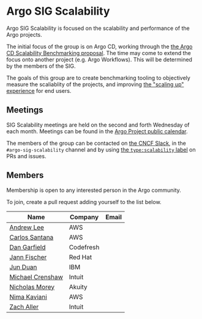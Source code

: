 # Argo SIG Scalability

Argo SIG Scalability is focused on the scalability and performance of the Argo projects.

The initial focus of the group is on Argo CD, working through the [the Argo CD Scalability Benchmarking proposal](https://github.com/argoproj/argo-cd/pull/12662). The time may come to extend the focus onto another project (e.g. Argo Workflows). This will be determined by the members of the SIG.

The goals of this group are to create benchmarking tooling to objectively measure the scaliablity of the projects, and improving [the "scaling up" experience](https://argo-cd.readthedocs.io/en/stable/operator-manual/high_availability/#scaling-up) for end users.

## Meetings
SIG Scalability meetings are held on the second and forth Wednesday of each month. Meetings can be found in the [Argo Project public calendar](https://calendar.google.com/calendar/embed?src=argoproj%40gmail.com).

The members of the group can be contacted on [the CNCF Slack](https://slack.cncf.io/), in the `#argo-sig-scalability` channel and by using [the `type:scalability` label](https://github.com/argoproj/argo-cd/pulls?q=is%3Apr+is%3Aopen+label%3Atype%3Ascalability) on PRs and issues.

## Members
Membership is open to any interested person in the Argo community.

To join, create a pull request adding yourself to the list below.

<!-- Alphanumeric order based on `Name` -->
| Name                                               | Company   | Email |
|----------------------------------------------------|-----------|-------|
| [Andrew Lee](https://github.com/andklee)            | AWS       |       |
| [Carlos Santana](https://github.com/csantanapr)     | AWS       |       |
| [Dan Garfield](https://github.com/todaywasawesome)  | Codefresh |       |
| [Jann Fischer](https://github.com/jannfis)          | Red Hat   |       |
| [Jun Duan](https://github.com/waltforme)            | IBM       |       |
| [Michael Crenshaw](https://github.com/crenshaw-dev) | Intuit    |       |
| [Nicholas Morey](https://github.com/morey-tech)     | Akuity    |       |
| [Nima Kaviani](https://github.com/nimakaviani)      | AWS       |       |
| [Zach Aller](https://github.com/zachaller)          | Intuit    |       |
